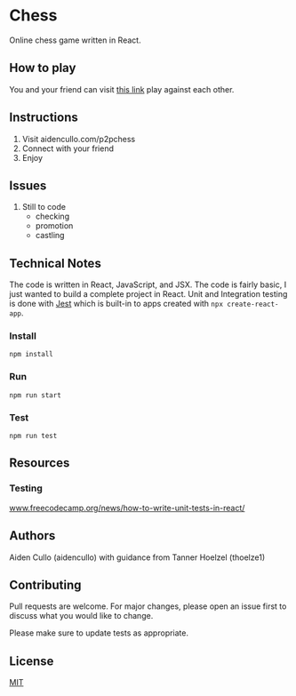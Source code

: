 # Chess

Online chess game written in React.

## How to play

You and your friend can visit [this link](https://aidencullo.com/p2pchess) play against each other.

## Instructions

1. Visit aidencullo.com/p2pchess
2. Connect with your friend
3. Enjoy

## Issues

1. Still to code
   * checking
   * promotion
   * castling
   
## Technical Notes

The code is written in React, JavaScript, and JSX. The code is fairly
basic, I just wanted to build a complete project in React. Unit and
Integration testing is
done with [Jest](https://jestjs.io/fr/) which is built-in to apps
created with `npx create-react-app`.

### Install
`npm install`
### Run
`npm run start`
### Test
`npm run test`

## Resources

### Testing
www.freecodecamp.org/news/how-to-write-unit-tests-in-react/

## Authors

Aiden Cullo (aidencullo) with guidance from Tanner Hoelzel (thoelze1)

## Contributing

Pull requests are welcome. For major changes, please open an issue first
to discuss what you would like to change.

Please make sure to update tests as appropriate.

## License

[MIT](https://choosealicense.com/licenses/mit/)
